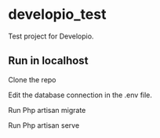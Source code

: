 # developio_test
Test project for Developio.

<h2>Run in localhost</h2>
<p>Clone the repo</p>
<p>Edit the database connection in the .env file.</p>
<p>Run Php artisan migrate</p>
<p>Run Php artisan serve</p>
